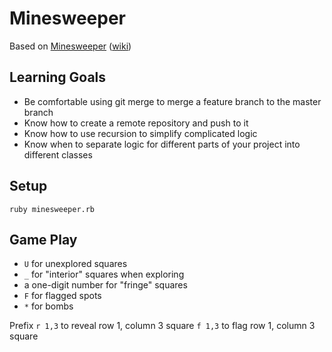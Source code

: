 # Minesweeper

Based on [Minesweeper](http://minesweeperonline.com/#beginner) ([wiki](https://en.wikipedia.org/wiki/Microsoft_Minesweeper))

## Learning Goals
* Be comfortable using git merge to merge a feature branch to the master branch
* Know how to create a remote repository and push to it
* Know how to use recursion to simplify complicated logic
* Know when to separate logic for different parts of your project into different classes

## Setup

```
ruby minesweeper.rb
```

## Game Play
* `U` for unexplored squares
* `_` for "interior" squares when exploring
* a one-digit number for "fringe" squares
* `F` for flagged spots
* `*` for bombs

Prefix 
`r 1,3` to reveal row 1, column 3 square
`f 1,3` to flag row 1, column 3 square
